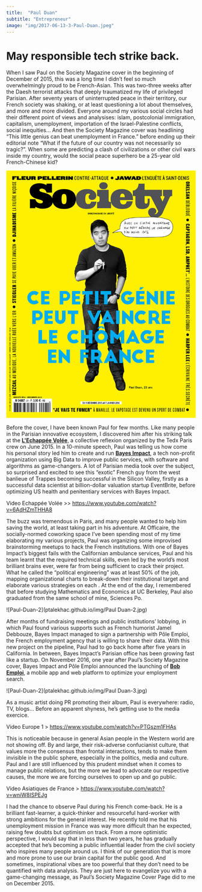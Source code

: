 ```yaml
---
title:  "Paul Duan"
subtitle: "Entrepreneur"
image: "img/2017-06-13-3-Paul-Duan.jpeg"
---
```


# May responsible tech strike back. 
 
 
When I saw Paul on the Society Magazine cover in the beginning of December of 2015, this was a long time I didn’t feel so much overwhelmingly proud to be French-Asian. This was two-three weeks after the Daesh terrorist attacks that deeply traumatized my life of privileged Parisian. After seventy years of uninterrupted peace in their territory, our French society was shaking, or at least questioning a lot about themselves, and more and more divided. Everyone around my various social circles had their different point of views and analysises: islam, postcolonial immigration, capitalism, unemployment, importation of the Israel-Palestine conflicts, social inequities… And then the Society Magazine cover was headlining “This little genius can beat unemployment in France.” before ending up their editorial note “What if the future of our country was not necessarily so tragic?”. When some are predicting a clash of civilizations or other civil wars inside my country, would the social peace superhero be a 25-year old French-Chinese kid? 
 
![Paul-Duan-1](https://github.com/ptalekhac/ptalekhac.github.io/blob/master/img/Paul%20Duan-1.jpg) 
 
Before the cover, I have been known Paul for few months. Like many people in the Parisian innovative ecosystem, I discovered him after his striking talk at the __[L'Echappée Volée](http://www.lechappeevolee.com/)__, a collective reflexion organized by the Tedx Paris crew on June 2015. In a 10-minute speech, Paul was telling us how come his personal story led him to create and run __[Bayes Impact](https://www.bayesimpact.org/)__, a tech non-profit organization using Big Data to improve public services, with software and algorithms as game-changers. A lot of Parisian media took over the subject, so surprised and excited to see this “exotic” French guy from the west banlieue of Trappes becoming successful in the Silicon Valley, firstly as a successful data scientist at billion-dollar valuation startup EventBrite, before optimizing US health and penitentiary services with Bayes Impact. 
 
Video Echappée Volée >> https://www.youtube.com/watch?v=6AdHZmTHHA8 
 
The buzz was tremendous in Paris, and many people wanted to help him saving the world, at least taking part in his adventure. At Officaire, the socially-normed coworking space I’ve been spending most of my time elaborating my various projects, Paul was organizing some improvised brainstorming meetups to hack the French institutions. With one of Bayes Impact’s biggest fails with the Californian ambulance services, Paul and his team learnt that the required technical skills, even led by the world’s most brilliant brains ever, were far from being sufficient to crack their project. What he called the “political engineering” was at least 50% of the job, mapping organizational charts to break-down their institutional target and elaborate various strategies on each . At the end of the day, I remembered that before studying Mathematics and Economics at UC Berkeley, Paul also graduated from the same school of mine, Sciences Po. 
 
![Paul-Duan-2](ptalekhac.github.io/img/Paul Duan-2.jpg)
 
After months of fundraising meetings and public institutions’ lobbying, in which Paul found various supports such as French humorist Jamel Debbouze, Bayes Impact managed to sign a partnership with Pôle Emploi, the French employment agency that is willing to share their data. With this new project on the pipeline, Paul had to go back home after five years in California. In between, Bayes Impact’s Parisian office has been growing fast like a startup. On November 2016, one year after Paul’s Society Magazine cover, Bayes Impact and Pôle Emploi announced the launching of __[Bob Emploi](https://www.bob-emploi.fr/)__, a mobile app and web platform to optimize your employment search.  
 
![Paul-Duan-2](ptalekhac.github.io/img/Paul Duan-3.jpg) 
 
As a music artist doing PR promoting their album, Paul is everywhere: radio, TV, blogs… Before an apparent shyness, he’s getting use to the media exercice. 
 
Video Europe 1 > https://www.youtube.com/watch?v=PTGszm1FHAs 
 
This is noticeable because in general Asian people in the Western world are not showing off. By and large, their risk-adverse confucianist culture, that values more the consensus than frontal interactions, tends to make them invisible in the public sphere, especially in the politics, media and culture. Paul and I are still influenced by this prudent mindset when it comes to manage public relations, but the more we lead to advocate our respective causes, the more we are forcing ourselves to open up and go public.
 
Video Asiatiques de France > https://www.youtube.com/watch?v=wniW8ISPEJg 
 
I had the chance to observe Paul during his French come-back. He is a brilliant fast-learner, a quick-thinker and resourceful hard-worker with strong ambitions for the general interest. He recently told me that his unemployment mission in France was way more difficult than he expected, raising few doubts but optimism on track. From a more optimistic perspective, I would say that in less than two years, he has gradually accepted that he’s becoming a public influential leader from the civil society who inspires many people around us. I think of our generation that is more and more prone to use our brain capital for the public good. And sometimes, inspirational vibes are too powerful that they don’t need to be quantified with data analysis. They are just here to evangelize you with a game-changing message, as Paul’s Society Magazine Cover Page did to me on December 2015.